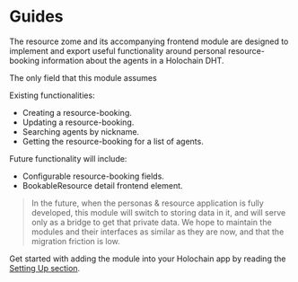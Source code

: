 # Guides

The resource zome and its accompanying frontend module are designed to implement and export useful functionality around personal resource-booking information about the agents in a Holochain DHT.

The only field that this module assumes

Existing functionalities:

- Creating a resource-booking.
- Updating a resource-booking.
- Searching agents by nickname.
- Getting the resource-booking for a list of agents.

Future functionality will include:

- Configurable resource-booking fields.
- BookableResource detail frontend element.

> In the future, when the personas & resource application is fully developed, this module will switch to storing data in it, and will serve only as a bridge to get that private data. We hope to maintain the modules and their interfaces as similar as they are now, and that the migration friction is low.

Get started with adding the module into your Holochain app by reading the [Setting Up section](./setting-up/adding-the-zome.md).
